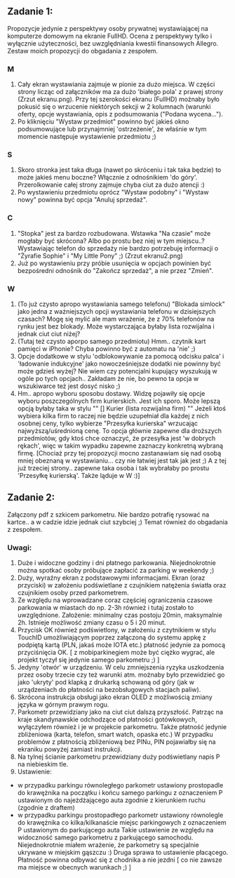 ## Zadanie 1:
Propozycje jedynie z perspektywy osoby prywatnej wystawiającej na komputerze domowym na ekranie FullHD.
Ocena z perspektywy tylko i wyłącznie użyteczności, bez uwzględniania kwestii finansowych Allegro.
Zestaw moich propozycji do obgadania z zespołem.

### M
1. Cały ekran wystawiania zajmuje w pionie za dużo miejsca. W części strony licząc od załączników ma za dużo 'białego pola'
z prawej strony (Zrzut ekranu.png). Przy tej szerokości ekranu (FullHD) możnaby było pokusić się o wrzucenie niektórych sekcji
w 2 kolumnach (warunki oferty, opcje wystawiania, opis z podsumowania ("Podana wycena...").
2. Po kliknięciu "Wystaw przedmiot" powinno być jakieś okno podsumowujące lub przynajmniej 'ostrzeżenie',
że właśnie w tym momencie następuje wystawienie przedmiotu ;)

### S
1. Skoro stronka jest taka długa (nawet po skróceniu i tak taka będzie) to może jakieś menu boczne? Włącznie z odnośnikiem 'do góry'.
Przerolkowanie całej strony zajmuje chyba ciut za dużo atencji :)
2. Po wystawieniu przedmiotu oprócz "Wystaw podobny" i "Wystaw nowy" powinna być opcja "Anuluj sprzedaż".

### C
1. "Stopka" jest za bardzo rozbudowana. Wstawka "Na czasie" może mogłaby być skrócona? Albo po prostu bez niej w tym miejscu..?
Wystawiając telefon do sprzedaży nie bardzo potrzebuję informacji o "Żyrafie Sophie" i "My Little Pony" ;) (Zrzut ekranu2.png)
2. Już po wystawieniu przy próbie usunięcia w opcjach powinien być bezpośredni odnośnik do "Zakończ sprzedaż",
a nie przez "Zmień".

### W
1. (To już czysto apropo wystawiania samego telefonu) "Blokada simlock" jako jedna z ważniejszych opcji wystawiania
telefonu w dzisiejszych czasach? Mogę się mylić ale mam wrażenie, że z 70% telefonów na rynku jest bez blokady.
Może wystarczająca byłaby lista rozwijalna i jednak ciut ciut niżej?
2. (Tutaj też czysto aporpo samego przedmiotu) Hmm.. czytnik kart pamięci w iPhonie? Chyba powinno być z automatu na 'nie' ;)
3. Opcje dodatkowe w stylu 'odblokowywanie za pomocą odcisku palca' i 'ładowanie indukcyjne' jako nowocześniejsze dodatki
nie powinny być może gdzieś wyżej? Nie wiem czy potencjalni kupujący wyszukują w ogóle po tych opcjach..
Zakładam że nie, bo pewno ta opcja w wszukiwarce też jest dosyć nisko ;)
4. Hm.. apropo wyboru sposobu dostawy. Widzę pojawiły się opcje wyboru poszczególnych firm kurierskich. Jest ich sporo.
Może lepszą opcją byłaby taka w stylu "" [] Kurier (lista rozwijalna firm) "" Jeżeli ktoś wybiera kilka firm to raczej
nie będzie uzupełniał dla każdej z nich osobnej ceny, tylko wybierze "Przesyłka kurierska" wrzucając najwyższą/uśrednioną cenę.
To opcja głównie zapewne dla droższych przedmiotów, gdy ktoś chce oznaczyć, że przesyłka jest 'w dobrych rękach',
więc w takim wypadku zapewne zaznaczy konkretną wybraną firmę.
[Chociaż przy tej propozycji mocno zastanawiam się nad osobą mniej obeznaną w wystawianiu... czy nie łatwiej jest tak jak jest ;)
A z tej już trzeciej strony.. zapewne taka osoba i tak wybrałaby po prostu 'Przesyłkę kurierską'. Także ląduje w W :)]

## Zadanie 2:
Załączony pdf z szkicem parkometru. Nie bardzo potrafię rysować na kartce.. a w cadzie idzie jednak ciut szybciej ;)
Temat również do obgadania z zespołem.

### Uwagi:
1. Duże i widoczne godziny i dni płatnego parkowania. Niejednokrotnie można spotkać osoby próbujące zapłacić za parking
w weekendy ;)
2. Duży, wyraźny ekran z podstawowymi informacjami. Ekran (oraz przyciski) w założeniu podświetlane
z czujnikiem natężenia światła oraz czujnikiem osoby przed parkometrem.
3. Ze względu na wprowadzane coraz częściej ograniczenia czasowe parkowania w miastach do np. 2-3h również i tutaj
zostało to uwzględnione. Założenie: minimalny czas postoju 20min, maksymalnie 2h.
Istnieje możliwość zmiany czasu o 5 i 20 minut.
4. Przycisk OK również podświetlony, w założeniu z czytnikiem w stylu TouchID umożliwiającym poprzez załączoną do systemu
appkę z podpiętą kartą (PLN, jakaś może IOTA etc.) płatność jedynie za pomocą przyciśnięcia OK.
[ z mobiparkinegiem może być ciężko wygrać, ale projekt tyczył się jedynie samego parkometru ;) ]
5. Jedyny 'otwór' w urządzeniu. W celu zmniejszenia ryzyka uszkodzenia przez osoby trzecie czy też warunki atm.
możnaby było przewidzieć go jako 'ukryty' pod klapką z drukarką schowaną od góry
(jak w urządzeniach do płatności na bezobsługowych stacjach paliw).
6. Skrócona instrukcja obsługi jako ekran OLED z możliwością zmiany języka w górnym prawym rogu.
7. Parkometr przewidziany jako na ciut ciut dalszą przyszłość. Patrząc na kraje skandynawskie odchodzące od płatności
gotówkowych, wyłączyłem również i je w projekcie parkometru.
Także płatność jedynie zbliżeniowa (karta, telefon, smart watch, opaska etc.)
W przypadku problemów z płatnością zbliżeniową bez PINu, PIN pojawiałby się na ekraniku powyżej zamiast instrukcji.
8. Na tylnej ścianie parkometru przewidziany duży podświetlany napis P na niebieskim tle.
9. Ustawienie:
- w przypadku parkingu równoległego parkometr ustawiony prostopadle do krawężnika na początku i końcu samego parkingu
z oznaczeniem P ustawionym do najeżdżającego auta zgodnie z kierunkiem ruchu (zgodnie z draftem)
- w przypadku parkingu prostopadłego parkometr ustawiony równolegle do krawężnika co kilka/kilkanaście miejsc parkingowych
z oznaczeniem P ustawionym do parkującego auta
Takie ustawienie ze względu na widoczność samego parkometru z parkującego samochodu.
Niejednokrotnie miałem wrażenie, że parkometry są specjalnie ukrywane w miejskim gąszczu :)
Druga sprawa to ustawienie płacącego. Płatność powinna odbywać się z chodnika a nie jezdni [ co nie zawsze
ma miejsce w obecnych warunkach ;) ]